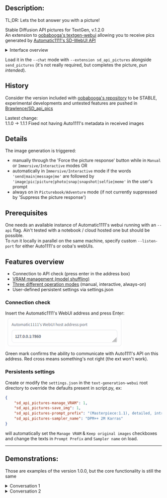 ## Description:
TL;DR: Lets the bot answer you with a picture!  

Stable Diffusion API pictures for TextGen, v.1.2.0  
An extension to [oobabooga's textgen-webui](https://github.com/oobabooga/text-generation-webui) allowing you to receive pics generated by [Automatic1111's SD-WebUI API](https://github.com/AUTOMATIC1111/stable-diffusion-webui)

<details>
<summary>Interface overview</summary>

![Interface](https://raw.githubusercontent.com/Brawlence/SD_api_pics/main/illust/Interface.jpg)

</details>

Load it in the `--chat` mode with `--extension sd_api_pictures` alongside `send_pictures`
(it's not really required, but completes the picture, *pun intended*).  


## History

Consider the version included with [oobabooga's repository](https://github.com/oobabooga/text-generation-webui/tree/main/extensions/sd_api_pictures) to be STABLE, experimental developments and untested features are pushed in [Brawlence/SD_api_pics](https://github.com/Brawlence/SD_api_pics)

Lastest change:  
1.1.0 → 1.1.1 Fixed not having Auto1111's metadata in received images

## Details

The image generation is triggered:  
- manually through the 'Force the picture response' button while in `Manual` or `Immersive/Interactive` modes OR  
- automatically in `Immersive/Interactive` mode if the words `'send|main|message|me'` are followed by `'image|pic|picture|photo|snap|snapshot|selfie|meme'` in the user's prompt  
- always on in `Picturebook/Adventure` mode (if not currently suppressed by 'Suppress the picture response')  

## Prerequisites

One needs an available instance of Automatic1111's webui running with an `--api` flag. Ain't tested with a notebook / cloud hosted one but should be possible.   
To run it locally in parallel on the same machine, specify custom `--listen-port` for either Auto1111's or ooba's webUIs.  

## Features overview
- Connection to API check (press enter in the address box)  
- [VRAM management (model shuffling)](https://github.com/Brawlence/SD_api_pics/wiki/VRAM-management-feature)  
- [Three different operation modes](https://github.com/Brawlence/SD_api_pics/wiki/Modes-of-operation) (manual, interactive, always-on)  
- User-defined persistent settings via settings.json

### Connection check

Insert the Automatic1111's WebUI address and press Enter:  
![API-check](https://raw.githubusercontent.com/Brawlence/SD_api_pics/main/illust/API-check.gif)  
Green mark confirms the ability to communicate with Auto1111's API on this address. Red cross means something's not right (the ext won't work).

### Persistents settings

Create or modify the `settings.json` in the `text-generation-webui` root directory to override the defaults
present in script.py, ex:

```json
{
    "sd_api_pictures-manage_VRAM": 1,
    "sd_api_pictures-save_img": 1,
    "sd_api_pictures-prompt_prefix": "(Masterpiece:1.1), detailed, intricate, colorful, (solo:1.1)",
    "sd_api_pictures-sampler_name": "DPM++ 2M Karras"
}
```

will automatically set the `Manage VRAM` & `Keep original images` checkboxes and change the texts in `Prompt Prefix` and `Sampler name` on load.

---

## Demonstrations:

Those are examples of the version 1.0.0, but the core functionality is still the same

<details>
<summary>Conversation 1</summary>

![EXA1](https://user-images.githubusercontent.com/42910943/224866564-939a3bcb-e7cf-4ac0-a33f-b3047b55054d.jpg)
![EXA2](https://user-images.githubusercontent.com/42910943/224866566-38394054-1320-45cf-9515-afa76d9d7745.jpg)
![EXA3](https://user-images.githubusercontent.com/42910943/224866568-10ea47b7-0bac-4269-9ec9-22c387a13b59.jpg)
![EXA4](https://user-images.githubusercontent.com/42910943/224866569-326121ad-1ea1-4874-9f6b-4bca7930a263.jpg)


</details>

<details>
<summary>Conversation 2</summary>

![Hist1](https://user-images.githubusercontent.com/42910943/224865517-c6966b58-bc4d-4353-aab9-6eb97778d7bf.jpg)
![Hist2](https://user-images.githubusercontent.com/42910943/224865527-b2fe7c2e-0da5-4c2e-b705-42e233b07084.jpg)
![Hist3](https://user-images.githubusercontent.com/42910943/224865535-a38d94e7-8975-4a46-a655-1ae1de41f85d.jpg)

</details>

